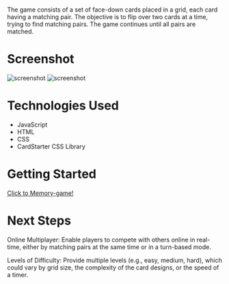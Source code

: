 # <Concentration Game>
The game consists of a set of face-down cards placed in a grid, each card having a matching pair. 
The objective is to flip over two cards at a time, trying to find matching pairs. 
The game continues until all pairs are matched.

# Screenshot

<img src="https://i.imgur.com/fqm6xsO.png" alt="screenshot">
<img src="url to your image on imgur" alt="screenshot">

# Technologies Used

- JavaScript
- HTML
- CSS
- CardStarter CSS Library

# Getting Started
[Click to Memory-game!](https://alisakibou685.github.io/Project-1-Concentration-game/)

# Next Steps

Online Multiplayer: Enable players to compete with others online in real-time, either by matching pairs at the same time or in a turn-based mode.

Levels of Difficulty: Provide multiple levels (e.g., easy, medium, hard), which could vary by grid size, the complexity of the card designs, or the speed of a timer.
